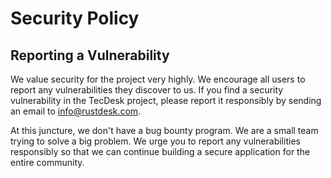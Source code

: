 # Security Policy

## Reporting a Vulnerability

We value security for the project very highly. We encourage all users to report any vulnerabilities they discover to us.
If you find a security vulnerability in the TecDesk project, please report it responsibly by sending an email to info@rustdesk.com.

At this juncture, we don't have a bug bounty program. We are a small team trying to solve a big problem. We urge you to report any vulnerabilities responsibly
so that we can continue building a secure application for the entire community.
